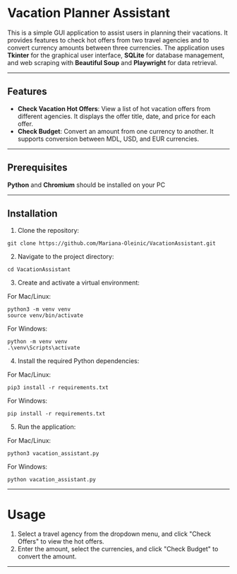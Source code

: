 # Vacation Planner Assistant

This is a simple GUI application to assist users in planning their vacations. It provides features to check hot offers from two travel agencies and to convert currency amounts between three currencies.
The application uses **Tkinter** for the graphical user interface, **SQLite** for database management, and web scraping with **Beautiful Soup** and **Playwright** for data retrieval.

---

## Features
- **Check Vacation Hot Offers**: View a list of hot vacation offers from different agencies. It displays the offer title, date, and price for each offer.
- **Check Budget**: Convert an amount from one currency to another. It supports conversion between MDL, USD, and EUR currencies.

---

## Prerequisites
**Python** and **Chromium** should be installed on your PC

---

## Installation 

1. Clone the repository:
```
git clone https://github.com/Mariana-Oleinic/VacationAssistant.git
```

2. Navigate to the project directory:
```
cd VacationAssistant
```
3. Create and activate a virtual environment:

For Mac/Linux:
```
python3 -m venv venv
source venv/bin/activate
```
For Windows:
```
python -m venv venv
.\venv\Scripts\activate  
```
4. Install the required Python dependencies:

For Mac/Linux:
```
pip3 install -r requirements.txt 
```
For Windows:
```
pip install -r requirements.txt 
```
5. Run the application:

For Mac/Linux:
```
python3 vacation_assistant.py 
```
For Windows:
```
python vacation_assistant.py 
```

---

# Usage

1. Select a travel agency from the dropdown menu, and click "Check Offers" to view the hot offers.
2. Enter the amount, select the currencies, and click "Check Budget" to convert the amount.

---
